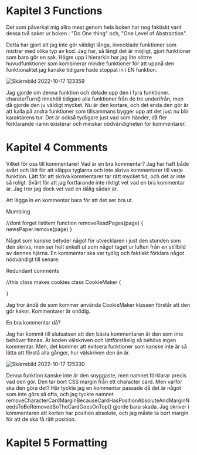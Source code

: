 
# Kapitel 3 Functions

Det som påverkat mig allra mest genom hela boken har nog faktiskt varit dessa två saker ur boken :
"Do One thing"
och,
"One Level of Abstraction".

Detta har gjort att jag inte gör väldigt långa, invecklade funktioner som mixtrar med olika typ av kod.
Jag har, så långt det är möjligt, gjort funktioner som bara gör en sak. Högre upp i hierarkin har jag
lite sötrre huvudfunktioner som kombinerar mindre funktioner för att uppnå den funktionalitet jag kanske
tidigare hade stoppat in i EN funktion.

![Skärmbild 2022-10-17 123359](https://user-images.githubusercontent.com/89847326/196156132-471ff2b3-087d-4e2d-8760-7d83265847a2.png)


 Jag gjorde om denna funktion och delade upp den i fyra funktioner. charaterTurn() innehöll tidigare alla funktioner från de tre underifrån,
 men då gjorde den ju väldigt mycket. Nu är den kortare, och det enda den gör är att kalla på andra funktioner som tillsammans bygger upp
 att det just nu blir karaktärens tur. Det är också tydligare just vad som händer, då fler förklarande namn existerar och minskar nödvändigheten
 för kommentarer.
 
 # Kapitel 4 Comments
 
 Vilket för oss till kommentarer! Vad är en bra kommentar? Jag har haft både svårt och lätt för att släppa tyglarna och inte skriva kommentarer till varje funktion.
 Lätt för att skriva kommentarer tar rätt mycket tid, och det är inte så roligt. Svårt för att jag fortfarande inte riktigt vet vad en bra kommentar är. Jag tror jag dock vet vad en  dålig sådan är.
 
Att lägga in en kommentar bara för att det ser bra ut. 

Mumbling

//dont forget listitem
function removeReadPages(page) {
  newsPaper.remove(page)
 }

Något som kanske betyder något för utvecklaren i just den stunden som den skrivs,
men ser helt enkelt ut som något taget ur luften från en stillbild av dennes hjärna.
En kommentar ska var tydlig och faktiskt förklara något nödvändigt till senare.

Redundant comments

//this class makes cookies
class CookieMaker {

}

Jag tror ändå de som kommer använda CookieMaker klassen förstår att den gör kakor. Kommentarer är onödig.

En bra kommentar då?

Jag har kommit till slutsatsen att den bästa kommentaren är den som inte behöver finnas. Är koden välskriven och lättförståelig
så behövs ingen kommentar. Men, det kommer att exitsera funktioner som kanske inte är så lätta att förstå alla gånger, hur
välskriven den än är.

![Skärmbild 2022-10-17 125330](https://user-images.githubusercontent.com/89847326/196159772-fe3b4cbe-a5d8-4333-a428-c3a484d24c4e.png)

Denna funktion kanske inte är den snyggaste, men namnet förklarar precis vad den gör. Den tar bort CSS margin från ett character card.
Men varför ska den göra det? Här tyckte jag en kommentar passade då det är något som inte görs så ofta, och jag tyckte namnet
removeCharacterCardMarginBecauseCardHasPositionAbsoluteAndMarginNeedsToBeRemovedSoTheCardGoesOnTop() gjorde bara skada.
Jag skriver i kommentaren att korten har position absolute, och jag måste ta bort margin för att de ska få rätt position.


# Kapitel 5 Formatting


 
 
